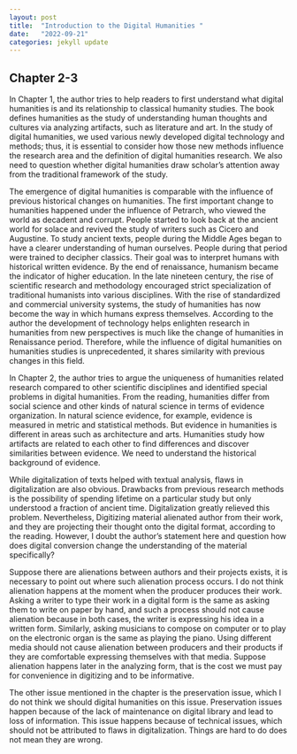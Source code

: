 ```yaml
---
layout: post
title:  "Introduction to the Digital Humanities "
date:   "2022-09-21"
categories: jekyll update
---
```

## Chapter 2-3 ##

In Chapter 1, the author tries to help readers to first understand what digital humanities is and its relationship to classical humanity studies. The book defines humanities as the study of understanding human thoughts and cultures via analyzing artifacts, such as literature and art. In the study of digital humanities, we used various newly developed digital technology and methods; thus, it is essential to consider how those new methods influence the research area and the definition of digital humanities research. We also need to question whether digital humanities draw scholar’s attention away from the traditional framework of the study.  

The emergence of digital humanities is comparable with the influence of previous historical changes on humanities.  The first important change to humanities happened under the influence of Petrarch, who viewed the world as decadent and corrupt. People started to look back at the ancient world for solace and revived the study of writers such as Cicero and Augustine. To study ancient texts, people during the Middle Ages began to have a clearer understanding of human ourselves. People during that period were trained to decipher classics. Their goal was to interpret humans with historical written evidence. By the end of renaissance, humanism became the indicator of higher education. In the late nineteen century, the rise of scientific research and methodology encouraged strict specialization of traditional humanists into various disciplines. With the rise of standardized and commercial university systems, the study of humanities has now become the way in which humans express themselves. According to the author the development of technology helps enlighten research in humanities from new perspectives is much like the change of humanities in Renaissance period. Therefore, while the influence of digital humanities on humanities studies is unprecedented, it shares similarity with previous changes in this field.  

In Chapter 2, the author tries to argue the uniqueness of humanities related research compared to other scientific disciplines and identified special problems in digital humanities. From the reading, humanities differ from social science and other kinds of natural science in terms of evidence organization. In natural science evidence, for example, evidence is measured in metric and statistical methods. But evidence in humanities is different in areas such as architecture and arts. Humanities study how artifacts are related to each other to find differences and discover similarities between evidence. We need to understand the historical background of evidence.  

While digitalization of texts helped with textual analysis, flaws in digitalization are also obvious. Drawbacks from previous research methods is the possibility of spending lifetime on a particular study but only understood a fraction of ancient time. Digitalization greatly relieved this problem. Nevertheless, Digitizing material alienated author from their work, and they are projecting their thought onto the digital format, according to the reading. However, I doubt the author’s statement here and question how does digital conversion change the understanding of the material specifically?  

Suppose there are alienations between authors and their projects exists, it is necessary to point out where such alienation process occurs. I do not think alienation happens at the moment when the producer produces their work. Asking a writer to type their work in a digital form is the same as asking them to write on paper by hand, and such a process should not cause alienation because in both cases, the writer is expressing his idea in a written form. Similarly, asking musicians to compose on computer or to play on the electronic organ is the same as playing the piano. Using different media should not cause alienation between producers and their products if they are comfortable expressing themselves with that media. Suppose alienation happens later in the analyzing form, that is the cost we must pay for convenience in digitizing and to be informative. 

The other issue mentioned in the chapter is the preservation issue, which I do not think we should digital humanities on this issue. Preservation issues happen because of the lack of maintenance on digital library and lead to loss of information. This issue happens because of technical issues, which should not be attributed to flaws in digitalization. Things are hard to do does not mean they are wrong.  